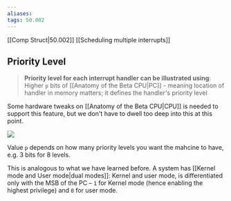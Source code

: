 ```yaml
---
aliases: 
tags: 50.002
---
```

[[Comp Struct|50.002]]
[[Scheduling multiple interrupts]]

## Priority Level
> **Priority level for each interrupt handler can be illustrated using**:
> Higher `p` bits of [[Anatomy of the Beta CPU|PC]] - meaning location of handler in memory matters; it defines the handler's priority level

Some hardware tweaks on [[Anatomy of the Beta CPU|CPU]] is needed to support this feature, but we don't have to dwell too deep into this at this point.

![](https://dropbox.com/s/7w7oy1jyaa5trnq/pc.png?raw=1)

Value `p` depends on how many priority levels you want the mahcine to have, e.g. 3 bits for 8 levels.

This is analogous to what we have learned before. A system has [[Kernel mode and User mode|dual modes]]: Kernel and user mode, is differentiated only with the MSB of the PC – `1` for Kernel mode (hence enabling the highest privilege) and `0` for user mode.


